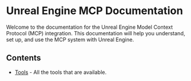 # Unreal Engine MCP Documentation

Welcome to the documentation for the Unreal Engine Model Context Protocol (MCP) integration. This documentation will help you understand, set up, and use the MCP system with Unreal Engine.

## Contents

- [Tools](Tools/README.md) - All the tools that are available.

